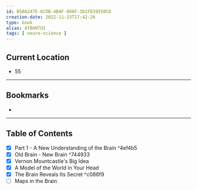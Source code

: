 ```yaml
---
id: B50A247E-6CDB-4B4F-886F-3D1F839550CD
creation-date: 2022-11-23T17:42:26 
type: book
alias: ATBANTOI
tags: [ neuro-science ]
---
```


## Current Location
- 55

---
## Bookmarks 
- 

---
## Table of Contents
- [x] Part 1 - A New Understanding of the Brain ^4ef4b5
- [x] Old Brain - New Brain ^744933
- [x] Vernon Mountcastle's Big Idea
- [x] A Model of the World in Your Head
- [x] The Brain Reveals Its Secret ^c086f9
- [ ] Maps in the Brain